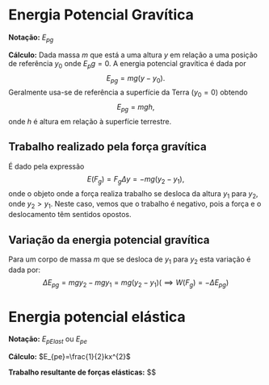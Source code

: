 # Energia Potencial Gravítica

**Notação:** $E_{pg}$

**Cálculo:** Dada massa $m$ que está a uma altura $y$ em relação a uma posição de referência $y_{0}$ onde $E_pg=0$. A energia potencial gravítica é dada por$$E_{pg}=mg(y-y_{0}).$$
Geralmente usa-se de referência a superfície da Terra ($y_0=0$) obtendo$$E_{pg}=mgh,$$ onde $h$ é altura em relação à superfície terrestre.

## Trabalho realizado pela força gravítica

É dado pela expressão$$E(F_{g})=F_{g}\Delta y=-mg(y_{2}-y_{1}),$$onde o objeto onde a força realiza trabalho se desloca da altura $y_1$ para $y_2$, onde $y_{2}>y_{1}$.
	Neste caso, vemos que o trabalho é negativo, pois  a força e o deslocamento têm sentidos opostos.

## Variação da energia potencial gravítica

Para um corpo de massa $m$ que se desloca de $y_1$ para $y_2$ esta variação é dada por:$$\Delta E_{pg}=mgy_{2}-mgy_{1}=mg(y_{2}-y_{1})\bigg(\implies W(F_{g})=-\Delta E_{pg}\bigg)$$
# Energia potencial elástica

**Notação:** $E_{pElast}$ ou $E_{pe}$

**Cálculo:** $E_{pe}=\frac{1}{2}kx^{2}$

**Trabalho resultante de forças elásticas:** $$